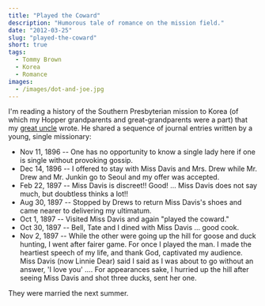 ```yaml
---
title: "Played the Coward"
description: "Humorous tale of romance on the mission field."
date: "2012-03-25"
slug: "played-the-coward"
short: true
tags:
  - Tommy Brown
  - Korea
  - Romance
images:
  - /images/dot-and-joe.jpg
---
```

I'm reading a history of the Southern Presbyterian mission to Korea (of which my Hopper grandparents and great-grandparents were a part) that my [great uncle](https://en.wikipedia.org/wiki/G._Thompson_Brown) wrote. He shared a sequence of journal entries written by a young, single missionary:

* Nov 11, 1896 -- One has no opportunity to know a single lady here if one is single without provoking gossip.
* Dec 14, 1896 -- I offered to stay with Miss Davis and Mrs. Drew while Mr. Drew and Mr. Junkin go to Seoul and my offer was accepted.
* Feb 22, 1897 -- Miss Davis is discreet!! Good! ... Miss Davis does not say much, but doubtless thinks a lot!!
* Aug 30, 1897 -- Stopped by Drews to return Miss Davis's shoes and came nearer to delivering my ultimatum.
* Oct 1, 1897 -- Visited Miss Davis and again "played the coward."
* Oct 30, 1897 -- Bell, Tate and I dined with Miss Davis ... good cook.
* Nov 2, 1897 -- While the other were going up the hill for goose and duck hunting, I went after fairer game. For once I played the man. I made the heartiest speech of my life, and thank God, captivated my audience. Miss Davis (now Linnie Dear) said I said as I was about to go without an answer, 'I love you' .... For appearances sake, I hurried up the hill after seeing Miss Davis and shot three ducks, sent her one.

They were married the next summer.